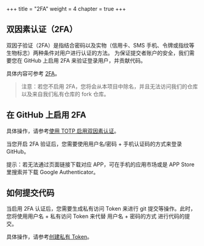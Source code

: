 +++
title = "2FA"
weight = 4
chapter = true
+++

## 双因素认证（2FA）

双因子验证（2FA）是指结合密码以及实物（信用卡、SMS 手机、令牌或指纹等生物标志）两种条件对用户进行认证的方法。
为保证提交者账户的安全，我们需要您在 GitHub 上启用 2FA 来验证登录用户，并贡献代码。

具体内容可参考 [2FA](https://help.github.com/articles/requiring-two-factor-authentication-in-your-organization/)。

> 注意：若您不启用 2FA，您将会从本项目中除名，并且无法访问我们的仓库以及来自我们私有仓库的 fork 仓库。

## 在 GitHub 上启用 2FA

具体操作，请参考[使用 TOTP 启用双因素认证](https://help.github.com/articles/configuring-two-factor-authentication-via-a-totp-mobile-app/)。

当您开启 2FA 验证后，您需要使用用户名/密码 + 手机认证码的方式来登录 GitHub。

提示：若无法通过页面链接下载对应 APP，可在手机的应用市场或是 APP Store 里搜索并下载 Google Authenticator。

## 如何提交代码

当启用 2FA 认证后，您需要生成私有访问 Token 来进行 git 提交等操作。此时，您将使用用户名 + 私有访问 Token 来代替 用户名 + 密码的方式
进行代码的提交。

具体操作，请参考[创建私有 Token](https://help.github.com/articles/creating-a-personal-access-token-for-the-command-line/)。
